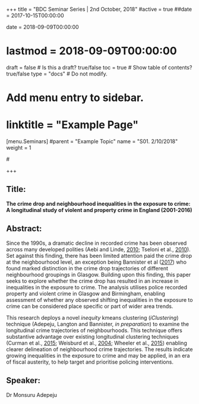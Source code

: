 +++
title = "BDC Seminar Series | 2nd October, 2018"
#active = true
##date = 2017-10-15T00:00:00

date = 2018-09-09T00:00:00
# lastmod = 2018-09-09T00:00:00

draft = false  # Is this a draft? true/false
toc = true  # Show table of contents? true/false
type = "docs"  # Do not modify.

# Add menu entry to sidebar.
# linktitle = "Example Page"
[menu.Seminars]
  #parent = "Example Topic"
  name = "S01. 2/10/2018"
  weight = 1
 
#[]("/tutorial/tutor_eg_021018_files/featured.jpg"")

+++

## **Title:**

**The crime drop and neighbourhood inequalities in the exposure to crime: A longitudinal study of violent and property crime in England (2001-2016)**

## **Abstract:**

Since the 1990s, a dramatic decline in recorded crime has been observed across many developed polities (Aebi and Linde, [2010](https://link.springer.com/article/10.1007/s10610-010-9130-y); Tseloni et al., [2010](https://journals.sagepub.com/doi/abs/10.1177/1477370810367014)). Set against this finding, there has been limited attention paid the crime drop at the neighbourhood level, an exception being Bannister et al ([2017](https://academic.oup.com/bjc/article/58/1/177/3102956)) who found marked distinction in the crime drop trajectories of different neighbourhood groupings in Glasgow. Building upon this finding, this paper seeks to explore whether the crime drop has resulted in an increase in inequalities in the exposure to crime. The analysis utilises police recorded property and violent crime in Glasgow and Birmingham, enabling assessment of whether any observed shifting inequalities in the exposure to crime can be considered place specific or part of wider area trends.

This research deploys a novel *inequity* kmeans clustering (*iClustering*) technique (Adepeju, Langton and Bannister, *in preparation*) to examine the longitudinal crime trajectories of neighbourhoods. This technique offers substantive advantage over existing longitudinal clustering techniques (Curman et al., [2015](https://link.springer.com/article/10.1007/s10940-014-9228-3); Weisburd et al., [2004](https://onlinelibrary.wiley.com/doi/abs/10.1111/j.1745-9125.2004.tb00521.x); Wheeler et al., [2015](https://link.springer.com/article/10.1007/s10940-015-9268-3)) enabling clearer delineation of neighbourhood crime trajectories. The results indicate growing inequalities in the exposure to crime and may be applied, in an era of fiscal austerity, to help target and prioritise policing interventions.


## **Speaker:**
Dr Monsuru Adepeju



